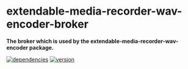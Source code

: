 # extendable-media-recorder-wav-encoder-broker

**The broker which is used by the extendable-media-recorder-wav-encoder package.**

[![dependencies](https://img.shields.io/david/chrisguttandin/extendable-media-recorder-wav-encoder-broker.svg?style=flat-square)](https://www.npmjs.com/package/extendable-media-recorder-wav-encoder-broker)
[![version](https://img.shields.io/npm/v/extendable-media-recorder-wav-encoder-broker.svg?style=flat-square)](https://www.npmjs.com/package/extendable-media-recorder-wav-encoder-broker)
